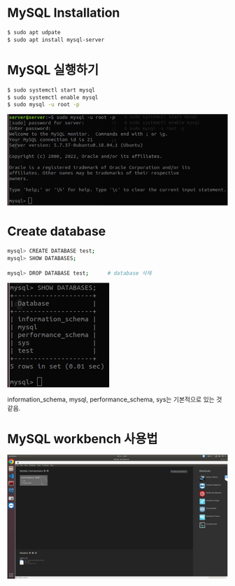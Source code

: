 # MySQL Installation
```bash
$ sudo apt udpate
$ sudo apt install mysql-server
```

# MySQL 실행하기
```bash
$ sudo systemctl start mysql
$ sudo systemctl enable mysql
$ sudo mysql -u root -p
```
![mysql](/MySQL/images/mysql.png)

# Create database
```bash
mysql> CREATE DATABASE test;
mysql> SHOW DATABASES;

mysql> DROP DATABASE test;      # database 삭제
```
![show_database](/MySQL/images/show_database.png)

information_schema, mysql, performance_schema, sys는 기본적으로 있는 것 같음.

# MySQL workbench 사용법
![mysql_workbench](/MySQL/images/mysql_workbench.png)

